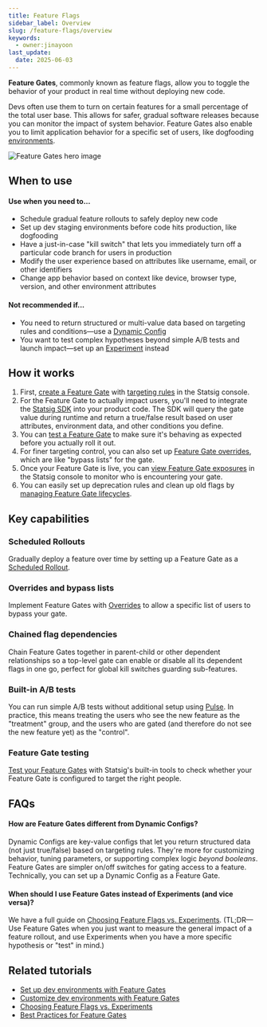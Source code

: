 ```yaml
---
title: Feature Flags
sidebar_label: Overview
slug: /feature-flags/overview
keywords:
  - owner:jinayoon
last_update:
  date: 2025-06-03
---
```


**Feature Gates**, commonly known as feature flags, allow you to toggle the behavior of your product in real time without deploying new code. 

Devs often use them to turn on certain features for a small percentage of the total user base. This allows for safer, gradual software releases because you can monitor the impact of system behavior. Feature Gates also enable you to limit application behavior for a specific set of users, like dogfooding [environments](/guides/using-environments).

![Feature Gates hero image](/img/featuregates.png)


## When to use
#### Use when you need to...
- Schedule gradual feature rollouts to safely deploy new code
- Set up dev staging environments before code hits production, like dogfooding
- Have a just-in-case "kill switch" that lets you immediately turn off a particular code branch for users in production
- Modify the user experience based on attributes like username, email, or other identifiers 
- Change app behavior based on context like device, browser type, version, and other environment attributes

#### Not recommended if...
- You need to return structured or multi-value data based on targeting rules and conditions—use a [Dynamic Config](/dynamic-config)
- You want to test complex hypotheses beyond simple A/B tests and launch impact—set up an [Experiment](/experiments-plus) instead


## How it works
1. First, [create a Feature Gate](/feature-flags/create) with [targeting rules](/feature-flags/conditions) in the Statsig console. 
2. For the Feature Gate to actually impact users, you'll need to integrate the [Statsig SDK](/sdks/getting-started) into your product code. The SDK will query the gate value during runtime and return a true/false result based on user attributes, environment data, and other conditions you define.  
3. You can [test a Feature Gate](/feature-flags/test-gate) to make sure it's behaving as expected before you actually roll it out.
4. For finer targeting control, you can also set up [Feature Gate overrides](/feature-flags/overrides), which are like "bypass lists" for the gate.
5. Once your Feature Gate is live, you can [view Feature Gate exposures](/feature-flags/view-exposures) in the Statsig console to monitor who is encountering your gate.
6. You can easily set up deprecation rules and clean up old flags by [managing Feature Gate lifecycles](/feature-flags/feature-flags-lifecycle).

## Key capabilities
### Scheduled Rollouts
Gradually deploy a feature over time by setting up a Feature Gate as a [Scheduled Rollout](/feature-flags/scheduled-rollouts).
### Overrides and bypass lists
Implement Feature Gates with [Overrides](/feature-flags/overrides) to allow a specific list of users to bypass your gate.
### Chained flag dependencies
Chain Feature Gates together in parent-child or other dependent relationships so a top-level gate can enable or disable all its dependent flags in one go, perfect for global kill switches guarding sub-features.
### Built-in A/B tests
You can run simple A/B tests without additional setup using [Pulse](/feature-flags/view-exposures). In practice, this means treating the users who see the new feature as the "treatment" group, and the users who are gated (and therefore do not see the new feature yet) as the "control".
### Feature Gate testing
[Test your Feature Gates](/feature-flags/test-gate) with Statsig's built-in tools to check whether your Feature Gate is configured to target the right people.


## FAQs
#### **How are Feature Gates different from Dynamic Configs?**
Dynamic Configs are key-value configs that let you return structured data (not just true/false) based on targeting rules. They're more for customizing behavior, tuning parameters, or supporting complex logic _beyond booleans_. Feature Gates are simpler on/off switches for gating access to a feature. Technically, you can set up a Dynamic Config as a Feature Gate.
  
#### **When should I use Feature Gates instead of Experiments (and vice versa)?**
We have a full guide on [Choosing Feature Flags vs. Experiments](/guides/featureflags-or-experiments). (TL;DR—Use Feature Gates when you just want to measure the general impact of a feature rollout, and use Experiments when you have a more specific hypothesis or "test" in mind.)

## Related tutorials
- [Set up dev environments with Feature Gates](/guides/using-environments)
- [Customize dev environments with Feature Gates](/guides/testing)
- [Choosing Feature Flags vs. Experiments](/guides/featureflags-or-experiments)
- [Best Practices for Feature Gates](/feature-flags/best-practices)
